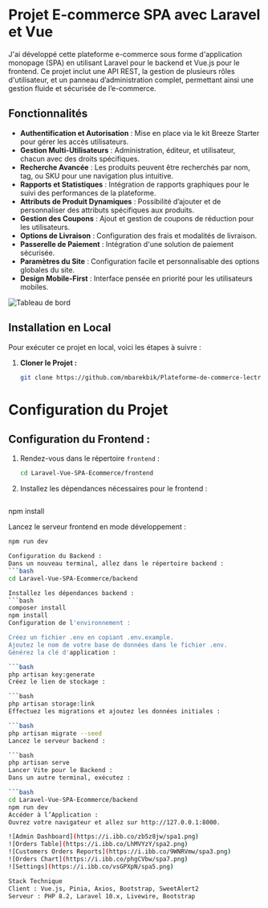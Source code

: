# Projet E-commerce SPA avec Laravel et Vue

J'ai développé cette plateforme e-commerce sous forme d'application monopage (SPA) en utilisant Laravel pour le backend et Vue.js pour le frontend. Ce projet inclut une API REST, la gestion de plusieurs rôles d'utilisateur, et un panneau d’administration complet, permettant ainsi une gestion fluide et sécurisée de l’e-commerce.

## Fonctionnalités
- **Authentification et Autorisation** : Mise en place via le kit Breeze Starter pour gérer les accès utilisateurs.
- **Gestion Multi-Utilisateurs** : Administration, éditeur, et utilisateur, chacun avec des droits spécifiques.
- **Recherche Avancée** : Les produits peuvent être recherchés par nom, tag, ou SKU pour une navigation plus intuitive.
- **Rapports et Statistiques** : Intégration de rapports graphiques pour le suivi des performances de la plateforme.
- **Attributs de Produit Dynamiques** : Possibilité d’ajouter et de personnaliser des attributs spécifiques aux produits.
- **Gestion des Coupons** : Ajout et gestion de coupons de réduction pour les utilisateurs.
- **Options de Livraison** : Configuration des frais et modalités de livraison.
- **Passerelle de Paiement** : Intégration d'une solution de paiement sécurisée.
- **Paramètres du Site** : Configuration facile et personnalisable des options globales du site.
- **Design Mobile-First** : Interface pensée en priorité pour les utilisateurs mobiles.

![Tableau de bord](https://i.ibb.co/zb5z8jw/spa1.png)

## Installation en Local

Pour exécuter ce projet en local, voici les étapes à suivre :

1. **Cloner le Projet :**
   ```bash
   git clone https://github.com/mbarekbik/Plateforme-de-commerce-lectronique.git
# Configuration du Projet

## Configuration du Frontend :

1. Rendez-vous dans le répertoire `frontend` :
   ```bash
   cd Laravel-Vue-SPA-Ecommerce/frontend
   
2. Installez les dépendances nécessaires pour le frontend :
   ```bash
npm install

Lancez le serveur frontend en mode développement :
   ```bash
npm run dev

Configuration du Backend :
Dans un nouveau terminal, allez dans le répertoire backend :
   ```bash
cd Laravel-Vue-SPA-Ecommerce/backend

Installez les dépendances backend :
   ```bash
composer install
npm install
Configuration de l'environnement :

Créez un fichier .env en copiant .env.example.
Ajoutez le nom de votre base de données dans le fichier .env.
Générez la clé d'application :

   ```bash
php artisan key:generate
Créez le lien de stockage :

   ```bash
php artisan storage:link
Effectuez les migrations et ajoutez les données initiales :

   ```bash
php artisan migrate --seed
Lancez le serveur backend :

   ```bash
php artisan serve
Lancer Vite pour le Backend :
Dans un autre terminal, exécutez :

   ```bash
cd Laravel-Vue-SPA-Ecommerce/backend
npm run dev
Accéder à l’Application :
Ouvrez votre navigateur et allez sur http://127.0.0.1:8000.

![Admin Dashboard](https://i.ibb.co/zb5z8jw/spa1.png)
![Orders Table](https://i.ibb.co/LhMVYzY/spa2.png)
![Customers Orders Reports](https://i.ibb.co/9WNRVmw/spa3.png)
![Orders Chart](https://i.ibb.co/phgCVbw/spa7.png)
![Settings](https://i.ibb.co/vsGPXpN/spa5.png)

Stack Technique
Client : Vue.js, Pinia, Axios, Bootstrap, SweetAlert2
Serveur : PHP 8.2, Laravel 10.x, Livewire, Bootstrap
